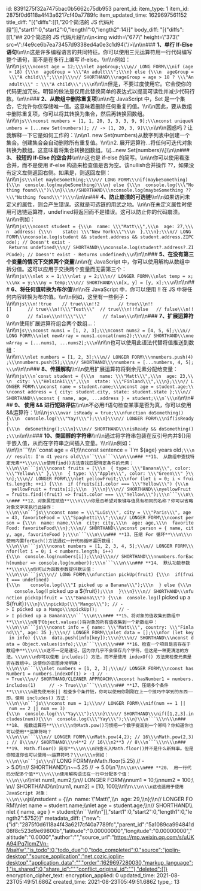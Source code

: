 id: 8391275f32a7475bac0b5662c75db953
parent_id: 
item_type: 1
item_id: 2875f0d6118a4f43a6217cf40a7789fc
item_updated_time: 1629697561152
title_diff: "[{\"diffs\":[[1,\"20个简洁的 JS 代码片段\"]],\"start1\":0,\"start2\":0,\"length1\":0,\"length2\":14}]"
body_diff: "[{\"diffs\":[[1,\"## 20个简洁的 JS 代码片段\\\n\\\n<img width=\\\"677\\\" height=\\\"373\\\" src=\\\":/4e9ce6b7ea73457d9338ed4a0e3c1d94\\\"/>\\\n\\\n### **1、单行 If-Else 语句**\\\n\\\n这是许多编程语言的共同特征。你可以使用三元运算符用一行代码编写整个语句，而不是在多行上编写 if-else。\\\n\\\n例如：\\\n\\\n```js\\\nconst age = 12;\\\nlet ageGroup;\\\n// LONG FORM\\\nif (age > 18) {\\\n  ageGroup = \\\"An adult\\\";\\\n} else {\\\n  ageGroup = \\\"A child\\\";\\\n}\\\n// SHORTHAND\\\nageGroup = age > 18 ? \\\"An adult\\\" : \\\"A child\\\";\\\n```\\\n\\\n但是，不要过度使用它。它会使你的代码更加冗长。明智的做法是仅用此替换简单的表达式以提高可读性并减少代码行数。\\\n\\\n### **2、从数组中删除重复项**\\\n\\\n在 JavaScript 中，Set 是一个集合，它允许你仅存储唯一值。这意味着删除任何重复的值。\\\n\\\n因此，要从数组中删除重复项，你可以将其转换为集合，然后再转换回数组。\\\n\\\n```js\\\nconst numbers = [1, 1, 20, 3, 3, 3, 9, 9];\\\nconst uniqueNumbers = [...new Set(numbers)]; // -> [1, 20, 3, 9]\\\n```\\\n\\\n困惑吗？让我解释一下它是如何工作的：\\\n\\\n1. new Set(numbers)从数字列表中创建一个集合。创建集合会自动删除所有重复值。\\\n\\\n2. 展开运算符...将任何可迭代对象转换为数组。这意味着将集合转换回数组。\\\\[...new Set(numbers)\\\\]\\\n\\\n### **3、 较短的 If-Else 的空合并**\\\n\\\n这也是 if-else 的简写。\\\n\\\n你可以使用看涨合并，而不是使用 if-else 构造来检查值是否为空。该nullish合并操作 ??，如果没有定义左侧返回右侧。如果是，则返回左侧：\\\n\\\n```js\\\nlet maybeSomething;\\\n// LONG FORM\\\nif(maybeSomething){\\\n  console.log(maybeSomething)\\\n} else {\\\n  console.log(\\\"Nothing found\\\")\\\n}\\\n//SHORTHAND\\\nconsole.log(maybeSomething ?? \\\"Nothing found\\\")\\\n```\\\n\\\n### **4、防止崩溃的可选链**\\\n\\\n如果访问未定义的属性，则会产生错误。这就是可选链的用武之地。\\\n\\\n在未定义属性时使用可选链运算符，undefined将返回而不是错误。这可以防止你的代码崩溃。\\\n\\\n例如：\\\n\\\n```js\\\nconst student = {\\\n  name: \\\"Matt\\\",\\\n  age: 27,\\\n  address: {\\\n    state: \\\"New York\\\"\\\n  },\\\n};\\\n// LONG FORM\\\nconsole.log(student && student.address && student.address.ZIPCode); // Doesn't exist - Returns undefined\\\n// SHORTHAND\\\nconsole.log(student?.address?.ZIPCode); // Doesn't exist - Returns undefined\\\n```\\\n\\\n### **5、在没有第三个变量的情况下交换两个变量**\\\n\\\n在 JavaScript 中，你可以使用解构从数组中拆分值。这可以应用于交换两个变量而无需第三个：\\\n\\\n```js\\\nlet x = 1;\\\nlet y = 2;\\\n// LONGER FORM\\\nlet temp = x;\\\nx = y;\\\ny = temp;\\\n// SHORTHAND\\\n[x, y] = [y, x];\\\n```\\\n\\\n### **6、将任何值转换为布尔值**\\\n\\\n在 JavaScript 中，你可以使用 !! 在 JS 中将任何内容转换为布尔值。\\\n\\\n例如，这里有一些例子：\\\n\\\n```js\\\n!!true    // true\\\n!!2       // true\\\n!![]      // true\\\n!!\\\"Test\\\"  // true\\\n!!false   // false\\\n!!0       // false\\\n!!\\\"\\\"      // false\\\n```\\\n\\\n### **7、扩展运算符**\\\n\\\n使用扩展运算符组合两个数组...：\\\n\\\n```js\\\nconst nums1 = [1, 2, 3];\\\nconst nums2 = [4, 5, 6];\\\n// LONG FORM\\\nlet newArray = nums1.concat(nums2);\\\n// SHORTHAND\\\nnewArray = [...nums1, ...nums2];\\\n```\\\n\\\n也可以使用此语法代替将值推送到数组：\\\n\\\n```\\\nlet numbers = [1, 2, 3];\\\n// LONGER FORM\\\nnumbers.push(4);\\\nnumbers.push(5);\\\n// SHORTHAND\\\nnumbers = [...numbers, 4, 5];\\\n```\\\n\\\n### **8、传播解构**\\\n\\\n使用扩展运算符将剩余元素分配给变量：\\\n\\\n```js\\\n`const student = {\\\n  name: \\\"Matt\\\",\\\n  age: 23,\\\n  city: \\\"Helsinki\\\",\\\n  state: \\\"Finland\\\",\\\n};\\\n// LONGER FORM\\\nconst name = student.name;\\\nconst age = student.age;\\\nconst address = { city: student.city, state: student.state };\\\n// SHORTHAND\\\nconst { name, age, ...address } = student;\\\n`\\\n```\\\n\\\n### **9、 使用 && 进行短路评估**\\\n\\\n不必用if语句检查某事是否为真，你可以使用&&运算符：\\\n\\\n```js\\\nvar isReady = true;\\\nfunction doSomething(){\\\n  console.log(\\\"Yay!\\\");\\\n}\\\n// LONGER FORM\\\nif(isReady){\\\n  doSomething();\\\n}\\\n// SHORTHAND\\\nisReady && doSomething();\\\n```\\\n\\\n### **10、类固醇的字符串**\\\n\\\n通过将字符串包装在反引号内并${}用于嵌入值，从而在字符串之间插入变量。\\\n\\\n例如：\\\n\\\n```\\\n``const age = 41;\\\nconst sentence = `I'm ${age} years old`;\\\n// result: I'm 41 years old\\\n``\\\n```\\\n\\\n### **11、 从数组中查找特定元素**\\\n\\\n使用find()方法查找匹配特定条件的元素：\\\n\\\n```js\\\nconst fruits = [\\\n  { type: \\\"Banana\\\", color: \\\"Yellow\\\" },\\\n  { type: \\\"Apple\\\", color: \\\"Green\\\" }\\\n];\\\n// LONGER FORM\\\nlet yellowFruit;\\\nfor (let i = 0; i < fruits.length; ++i) {\\\n  if (fruits[i].color === \\\"Yellow\\\") {\\\n    yellowFruit = fruits[i];\\\n  }\\\n}\\\n// SHORTHAND\\\nyellowFruit = fruits.find((fruit) => fruit.color === \\\"Yellow\\\");\\\n```\\\n\\\n### **12、对象属性赋值**\\\n\\\n你是否希望对象键与值具有相同的名称？你可以省略对象文字来执行此操作：\\\n\\\n```js\\\nconst name = \\\"Luis\\\", city = \\\"Paris\\\", age = 43, favoriteFood = \\\"Spaghetti\\\";\\\n// LONGER FORM\\\nconst person = {\\\n  name: name,\\\n  city: city,\\\n  age: age,\\\n  favoriteFood: favoriteFood\\\n};\\\n// SHORTHAND\\\nconst person = { name, city, age, favoriteFood };\\\n```\\\n\\\n### **13、压缩 For 循环**\\\n\\\n使用内置forEach()方法通过一行代码循环遍历数组：\\\n\\\n```js\\\nconst numbers = [1, 2, 3, 4, 5];\\\n// LONGER FORM\\\nfor(let i = 0; i < numbers.length; i++){\\\n  console.log(numbers[i]);\\\n}\\\n// SHORTHAND\\\nnumbers.forEach(number => console.log(number));\\\n```\\\n\\\n### **14、 默认功能参数**\\\n\\\n你可以为函数参数提供默认值：\\\n\\\n```js\\\n// LONG FORM\\\nfunction pickUp(fruit) {\\\n  if(fruit === undefined){\\\n    console.log(\\\"I picked up a Banana\\\");\\\n  } else {\\\n    console.log(`I picked up a ${fruit}`);\\\n  }\\\n}\\\n// SHORTHAND\\\nfunction pickUp(fruit = \\\"Banana\\\") {\\\n  console.log(`I picked up a ${fruit}`)\\\n}\\\npickUp(\\\"Mango\\\"); // -> I picked up a Mango\\\npickUp();        // -> I picked up a Banana\\\n```\\\n\\\n### **15、将对象的值收集到数组中**\\\n\\\n用于Object.values()将对象的所有值收集到一个新数组中：\\\n\\\n```js\\\nconst info = { name: \\\"Matt\\\", country: \\\"Finland\\\", age: 35 };\\\n// LONGER FORM\\\nlet data = [];\\\nfor (let key in info) {\\\n  data.push(info[key]);\\\n}\\\n// SHORTHAND\\\nconst data = Object.values(info);\\\n```\\\n\\\n### **16、检查一个项目是否存在于数组中**\\\n\\\n这不一定是速记，因为你几乎不会保存几个字符。但这是一种更清洁的方法。\\\n\\\n你可以使用 includes() 方法，而不是使用 indexOf() 方法来检查元素是否在数组中。这使你的意图非常明确：\\\n\\\n```\\\nlet numbers = [1, 2, 3];\\\n// LONGER FORM\\\nconst hasNumber1 = numbers.indexOf(1) > -1 // -> True\\\n// SHORTHAND/CLEANER APPROACH\\\nconst hasNumber1 = numbers.includes(1)     // -> True\\\n```\\\n\\\n### **17、压缩多个条件**\\\n\\\n避免使用长|| 检查多个条件链，你可以使用你刚刚在上一个技巧中学到的东西——即，使用 includes() 方法：\\\n\\\n```js\\\nconst num = 1;\\\n// LONGER FORM\\\nif(num == 1 || num == 2 || num == 3){\\\n  console.log(\\\"Yay\\\");\\\n}\\\n// SHORTHAND\\\nif([1,2,3].includes(num)){\\\n  console.log(\\\"Yay\\\");\\\n}\\\n```\\\n\\\n### **18、 指数运算符**\\\n\\\n你Math.pow()习惯把一个数字提高到一个幂吗？你知道你也可以使用**运算符吗？\\\n\\\n```\\\n// LONGER FORM\\\nMath.pow(4,2); // 16\\\nMath.pow(2,3); // 8\\\n// SHORTHAND\\\n4**2 // 16\\\n2**3 // 8\\\n```\\\n\\\n### **19、 Math.floor() 简写**\\\n\\\n四舍五入Math.floor()并不是什么新鲜事。但是你知道你也可以使用~~运算符吗？\\\n\\\n例如：\\\n\\\n```js\\\n`// LONG FORM\\\nMath.floor(5.25) // -> 5.0\\\n// SHORTHAND\\\n~~5.25 // -> 5.0\\\n`\\\n```\\\n\\\n### **20、 用一行代码分配多个值**\\\n\\\n使用解构语法在一行中分配多个值：\\\n\\\n```\\\nlet num1, num2;\\\n// LONGER FORM\\\nnum1 = 10;\\\nnum2 = 100;\\\n// SHORTHAND\\\n[num1, num2] = [10, 100];\\\n\\\n```\\\n\\\n这也适用于使用 JavaScript 对象：\\\n\\\n```js\\\nstudent = {\\\n  name: \\\"Matt\\\",\\\n  age: 29,\\\n};\\\n// LONGER FORM\\\nlet name = student.name;\\\nlet age = student.age;\\\n// SHORTHAND\\\nlet { name, age } = student;\\\n```\\\n\\\n\"]],\"start1\":0,\"start2\":0,\"length1\":0,\"length2\":5752}]"
metadata_diff: {"new":{"id":"2875f0d6118a4f43a6217cf40a7789fc","parent_id":"5a1089ca994841d08f8c523d9e69800b","latitude":"0.00000000","longitude":"0.00000000","altitude":"0.0000","author":"","source_url":"https://mp.weixin.qq.com/s/uUKA94lPq7IcmZVn-MsaYw","is_todo":0,"todo_due":0,"todo_completed":0,"source":"joplin-desktop","source_application":"net.cozic.joplin-desktop","application_data":"","order":1629697280030,"markup_language":1,"is_shared":0,"share_id":"","conflict_original_id":""},"deleted":[]}
encryption_cipher_text: 
encryption_applied: 0
updated_time: 2021-08-23T05:49:51.686Z
created_time: 2021-08-23T05:49:51.686Z
type_: 13